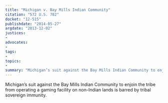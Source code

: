 ```yaml
---
title: "Michigan v. Bay Mills Indian Community"
citation: "572 U.S. 782"
docket: "12-515"
publishdate: "2014-05-27"
argdate: "2013-12-02"
justices:
- 
advocates:
- 
tags:
- 
topics:
- 
summary: "Michigan’s suit against the Bay Mills Indian Community to enjoin the tribe from operating a gaming facility on non-Indian lands is barred by tribal sovereign immunity."
---
```

Michigan’s suit against the Bay Mills Indian Community to enjoin the tribe from operating a gaming facility on non-Indian lands is barred by tribal sovereign immunity.

